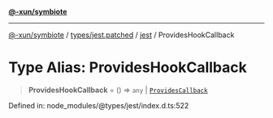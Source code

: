 [**@-xun/symbiote**](../../../../../README.md)

***

[@-xun/symbiote](../../../../../README.md) / [types/jest.patched](../../../README.md) / [jest](../README.md) / ProvidesHookCallback

# Type Alias: ProvidesHookCallback

> **ProvidesHookCallback** = () => `any` \| [`ProvidesCallback`](ProvidesCallback.md)

Defined in: node\_modules/@types/jest/index.d.ts:522
